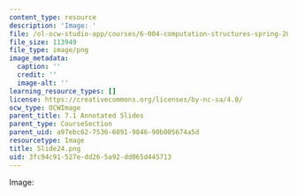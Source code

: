 ```yaml
---
content_type: resource
description: 'Image: '
file: /ol-ocw-studio-app/courses/6-004-computation-structures-spring-2017/3fc94c91527edd265a92dd065d445713_Slide24.png
file_size: 113949
file_type: image/png
image_metadata:
  caption: ''
  credit: ''
  image-alt: ''
learning_resource_types: []
license: https://creativecommons.org/licenses/by-nc-sa/4.0/
ocw_type: OCWImage
parent_title: 7.1 Annotated Slides
parent_type: CourseSection
parent_uid: a97ebc62-7536-6091-9846-90b005674a5d
resourcetype: Image
title: Slide24.png
uid: 3fc94c91-527e-dd26-5a92-dd065d445713
---
```

Image: 